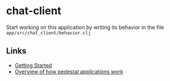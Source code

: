 # chat-client

Start working on this application by writing its behavior in the file
`app/src/chat_client/behavior.clj`

## Links

* [Getting Started](https://github.com/pedestal/pedestal/tree/master/app#usage)
* [Overview of how pedestal applications work](http://pedestal.io/documentation/application-overview/)
